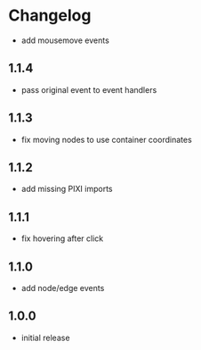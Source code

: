 # Changelog

- add mousemove events

## 1.1.4

- pass original event to event handlers

## 1.1.3

- fix moving nodes to use container coordinates

## 1.1.2

- add missing PIXI imports

## 1.1.1

- fix hovering after click

## 1.1.0

- add node/edge events

## 1.0.0

- initial release